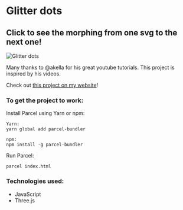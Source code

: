 # Glitter dots
## Click to see the morphing from one svg to the next one!
![Glitter dots](/preview/glitter_dots_preview_512.gif)

Many thanks to @akella for his great youtube tutorials. This project is inspired by his videos.

Check out [ this project on my website](https://ivanna.sevkovych.com/portfolio_codes_morphoDots.html)!

### To get the project to work:
Install Parcel using Yarn or npm:
```
Yarn:
yarn global add parcel-bundler
```
 
```
npm:
npm install -g parcel-bundler
```

Run Parcel: 
```
parcel index.html
```
### Technologies used:
- JavaScript
- Three.js

